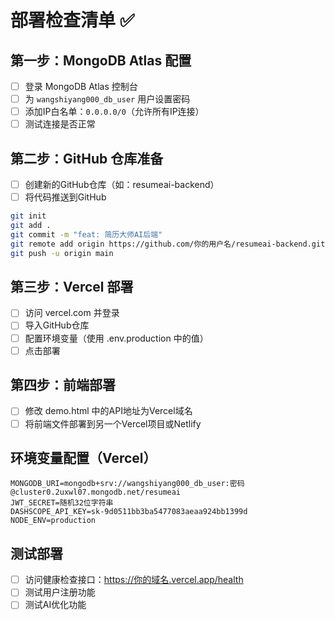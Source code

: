 # 部署检查清单 ✅

## 第一步：MongoDB Atlas 配置
- [ ] 登录 MongoDB Atlas 控制台
- [ ] 为 `wangshiyang000_db_user` 用户设置密码
- [ ] 添加IP白名单：`0.0.0.0/0`（允许所有IP连接）
- [ ] 测试连接是否正常

## 第二步：GitHub 仓库准备
- [ ] 创建新的GitHub仓库（如：resumeai-backend）
- [ ] 将代码推送到GitHub
```bash
git init
git add .
git commit -m "feat: 简历大师AI后端"
git remote add origin https://github.com/你的用户名/resumeai-backend.git
git push -u origin main
```

## 第三步：Vercel 部署
- [ ] 访问 vercel.com 并登录
- [ ] 导入GitHub仓库
- [ ] 配置环境变量（使用 .env.production 中的值）
- [ ] 点击部署

## 第四步：前端部署
- [ ] 修改 demo.html 中的API地址为Vercel域名
- [ ] 将前端文件部署到另一个Vercel项目或Netlify

## 环境变量配置（Vercel）
```
MONGODB_URI=mongodb+srv://wangshiyang000_db_user:密码@cluster0.2uxwl07.mongodb.net/resumeai
JWT_SECRET=随机32位字符串
DASHSCOPE_API_KEY=sk-9d0511bb3ba5477083aeaa924bb1399d
NODE_ENV=production
```

## 测试部署
- [ ] 访问健康检查接口：https://你的域名.vercel.app/health
- [ ] 测试用户注册功能
- [ ] 测试AI优化功能